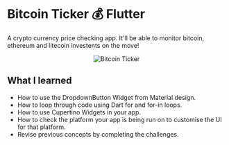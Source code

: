 # Bitcoin Ticker :moneybag: Flutter

A crypto currency price checking app. It'll be able to monitor bitcoin, ethereum and litecoin investents on the move!

<p align="center">
  <img src="https://user-images.githubusercontent.com/50670255/69968157-da424b00-14e7-11ea-99ad-da5bd78abc07.gif" alt="Bitcoin Ticker"/>
</p>

## What I learned

- How to use the DropdownButton Widget from Material design.
- How to loop through code using Dart for and for-in loops.
- How to use Cupertino Widgets in your app.
- How to check the platform your app is being run on to customise the UI for that platform.
- Revise previous concepts by completing the challenges.

##
